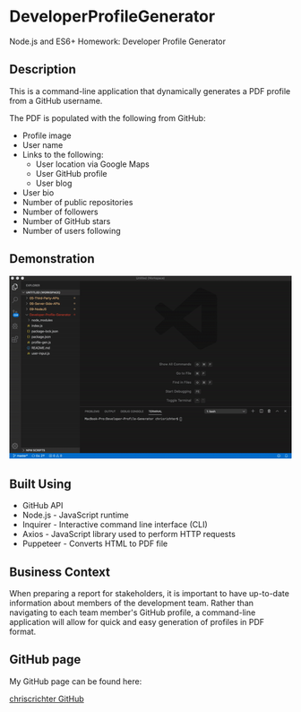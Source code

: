 # DeveloperProfileGenerator
Node.js and ES6+ Homework: Developer Profile Generator

## Description

This is a command-line application that dynamically generates a PDF profile from a GitHub username.

The PDF is populated with the following from GitHub:

* Profile image
* User name
* Links to the following:
  * User location via Google Maps
  * User GitHub profile
  * User blog
* User bio
* Number of public repositories
* Number of followers
* Number of GitHub stars
* Number of users following

## Demonstration

![Demo](https://raw.githubusercontent.com/chriscrichter/DeveloperProfileGenerator/master/assets/DeveloperProfileGenerator.gif)

## Built Using

* GitHub API
* Node.js - JavaScript runtime
* Inquirer - Interactive command line interface (CLI)
* Axios - JavaScript library used to perform HTTP requests
* Puppeteer - Converts HTML to PDF file

## Business Context

When preparing a report for stakeholders, it is important to have up-to-date information about members of the development team. Rather than navigating to each team member's GitHub profile, a command-line application will allow for quick and easy generation of profiles in PDF format.

## GitHub page

My GitHub page can be found here:

[chriscrichter GitHub](https://github.com/chriscrichter)
